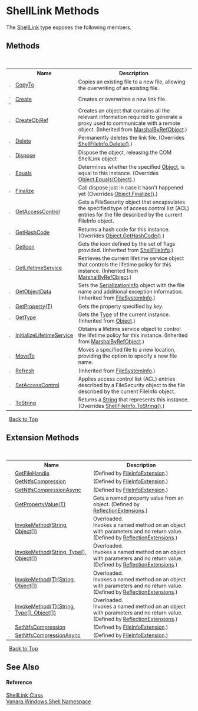 # ShellLink Methods
 

The <a href="89f142ea-a38c-21e5-1d8c-e787b266682e">ShellLink</a> type exposes the following members.


## Methods
&nbsp;<table><tr><th></th><th>Name</th><th>Description</th></tr><tr><td>![Public method](media/pubmethod.gif "Public method")</td><td><a href="8d1a4533-7a56-a206-328a-2e2df3030518">CopyTo</a></td><td>
Copies an existing file to a new file, allowing the overwriting of an existing file.</td></tr><tr><td>![Public method](media/pubmethod.gif "Public method")![Static member](media/static.gif "Static member")</td><td><a href="49d0767e-3941-8cba-a81d-73c820e77519">Create</a></td><td>
Creates or overwrites a new link file.</td></tr><tr><td>![Public method](media/pubmethod.gif "Public method")</td><td><a href="http://msdn2.microsoft.com/en-us/library/2ch65xad" target="_blank">CreateObjRef</a></td><td>
Creates an object that contains all the relevant information required to generate a proxy used to communicate with a remote object.
 (Inherited from <a href="http://msdn2.microsoft.com/en-us/library/w4302s1f" target="_blank">MarshalByRefObject</a>.)</td></tr><tr><td>![Public method](media/pubmethod.gif "Public method")</td><td><a href="cf68e6aa-5644-d464-b444-95f11bb2a61c">Delete</a></td><td>
Permanently deletes the link file.
 (Overrides <a href="f8fb7354-28bd-f4b5-88c2-5f57488dec42">ShellFileInfo.Delete()</a>.)</td></tr><tr><td>![Public method](media/pubmethod.gif "Public method")</td><td><a href="b3dab070-4446-79bc-e342-10c021a5794a">Dispose</a></td><td>
Dispose the object, releasing the COM ShellLink object</td></tr><tr><td>![Public method](media/pubmethod.gif "Public method")</td><td><a href="9b55a106-426d-c1e0-b0ac-987425a3132b">Equals</a></td><td>
Determines whether the specified <a href="http://msdn2.microsoft.com/en-us/library/e5kfa45b" target="_blank">Object</a>, is equal to this instance.
 (Overrides <a href="http://msdn2.microsoft.com/en-us/library/bsc2ak47" target="_blank">Object.Equals(Object)</a>.)</td></tr><tr><td>![Protected method](media/protmethod.gif "Protected method")</td><td><a href="df6c9ded-f372-9f42-056b-ea5fce2ccd67">Finalize</a></td><td>
Call dispose just in case it hasn't happened yet
 (Overrides <a href="http://msdn2.microsoft.com/en-us/library/4k87zsw7" target="_blank">Object.Finalize()</a>.)</td></tr><tr><td>![Public method](media/pubmethod.gif "Public method")</td><td><a href="7c9da332-dea0-fc0f-b4ff-55a24ec2b93b">GetAccessControl</a></td><td>
Gets a FileSecurity object that encapsulates the specified type of access control list (ACL) entries for the file described by the current FileInfo object.</td></tr><tr><td>![Public method](media/pubmethod.gif "Public method")</td><td><a href="1166cd02-ff8c-8964-40d5-04e40c8e51a6">GetHashCode</a></td><td>
Returns a hash code for this instance.
 (Overrides <a href="http://msdn2.microsoft.com/en-us/library/zdee4b3y" target="_blank">Object.GetHashCode()</a>.)</td></tr><tr><td>![Public method](media/pubmethod.gif "Public method")</td><td><a href="7b8efb86-8af1-b8bb-5953-c0bcc1d57da9">GetIcon</a></td><td>
Gets the icon defined by the set of flags provided.
 (Inherited from <a href="f8a3bef0-a27b-ff0c-db34-501e29265522">ShellFileInfo</a>.)</td></tr><tr><td>![Public method](media/pubmethod.gif "Public method")</td><td><a href="http://msdn2.microsoft.com/en-us/library/c6y7316f" target="_blank">GetLifetimeService</a></td><td>
Retrieves the current lifetime service object that controls the lifetime policy for this instance.
 (Inherited from <a href="http://msdn2.microsoft.com/en-us/library/w4302s1f" target="_blank">MarshalByRefObject</a>.)</td></tr><tr><td>![Public method](media/pubmethod.gif "Public method")</td><td><a href="http://msdn2.microsoft.com/en-us/library/y113s09t" target="_blank">GetObjectData</a></td><td>
Sets the <a href="http://msdn2.microsoft.com/en-us/library/a9b6042e" target="_blank">SerializationInfo</a> object with the file name and additional exception information.
 (Inherited from <a href="http://msdn2.microsoft.com/en-us/library/975xhcs9" target="_blank">FileSystemInfo</a>.)</td></tr><tr><td>![Public method](media/pubmethod.gif "Public method")</td><td><a href="fdbeb1d8-eae5-c76d-9f80-dd4eea873baf">GetProperty(T)</a></td><td>
Gets the property specified by *key*.</td></tr><tr><td>![Public method](media/pubmethod.gif "Public method")</td><td><a href="http://msdn2.microsoft.com/en-us/library/dfwy45w9" target="_blank">GetType</a></td><td>
Gets the <a href="http://msdn2.microsoft.com/en-us/library/42892f65" target="_blank">Type</a> of the current instance.
 (Inherited from <a href="http://msdn2.microsoft.com/en-us/library/e5kfa45b" target="_blank">Object</a>.)</td></tr><tr><td>![Public method](media/pubmethod.gif "Public method")</td><td><a href="http://msdn2.microsoft.com/en-us/library/zwt5tzck" target="_blank">InitializeLifetimeService</a></td><td>
Obtains a lifetime service object to control the lifetime policy for this instance.
 (Inherited from <a href="http://msdn2.microsoft.com/en-us/library/w4302s1f" target="_blank">MarshalByRefObject</a>.)</td></tr><tr><td>![Public method](media/pubmethod.gif "Public method")</td><td><a href="b59cd6ab-387c-efec-3c60-b6d360c2a524">MoveTo</a></td><td>
Moves a specified file to a new location, providing the option to specify a new file name.</td></tr><tr><td>![Public method](media/pubmethod.gif "Public method")</td><td><a href="http://msdn2.microsoft.com/en-us/library/2edhwdhk" target="_blank">Refresh</a></td><td> (Inherited from <a href="http://msdn2.microsoft.com/en-us/library/975xhcs9" target="_blank">FileSystemInfo</a>.)</td></tr><tr><td>![Public method](media/pubmethod.gif "Public method")</td><td><a href="244e211a-0c9c-63b2-250d-91d19aa8175c">SetAccessControl</a></td><td>
Applies access control list (ACL) entries described by a FileSecurity object to the file described by the current FileInfo object.</td></tr><tr><td>![Public method](media/pubmethod.gif "Public method")</td><td><a href="a0739fac-a407-3988-3c14-1cd9753c1f9e">ToString</a></td><td>
Returns a <a href="http://msdn2.microsoft.com/en-us/library/s1wwdcbf" target="_blank">String</a> that represents this instance.
 (Overrides <a href="7b530fc7-04ff-e491-9b9a-c584d1d313d8">ShellFileInfo.ToString()</a>.)</td></tr></table>&nbsp;
<a href="#shelllink-methods">Back to Top</a>

## Extension Methods
&nbsp;<table><tr><th></th><th>Name</th><th>Description</th></tr><tr><td>![Public Extension Method](media/pubextension.gif "Public Extension Method")</td><td><a href="85ad0edb-1bac-c70f-08d9-378385287786">GetFileHandle</a></td><td> (Defined by <a href="ffccdb8f-994a-a3d3-f443-0ebabd38e7fc">FileInfoExtension</a>.)</td></tr><tr><td>![Public Extension Method](media/pubextension.gif "Public Extension Method")</td><td><a href="91dd6d04-1edb-2193-ed29-d395380375d7">GetNtfsCompression</a></td><td> (Defined by <a href="ffccdb8f-994a-a3d3-f443-0ebabd38e7fc">FileInfoExtension</a>.)</td></tr><tr><td>![Public Extension Method](media/pubextension.gif "Public Extension Method")</td><td><a href="98934780-7e0d-bb42-3fae-4308d8fc5b8a">GetNtfsCompressionAsync</a></td><td> (Defined by <a href="ffccdb8f-994a-a3d3-f443-0ebabd38e7fc">FileInfoExtension</a>.)</td></tr><tr><td>![Public Extension Method](media/pubextension.gif "Public Extension Method")</td><td><a href="609b1449-9696-245e-03a2-e22beb84efe1">GetPropertyValue(T)</a></td><td>
Gets a named property value from an object.
 (Defined by <a href="00588eb4-ca31-ef7e-81da-3ce105aa9b63">ReflectionExtensions</a>.)</td></tr><tr><td>![Public Extension Method](media/pubextension.gif "Public Extension Method")</td><td><a href="cc997716-244b-d4f1-e26d-139cc82ce6b0">InvokeMethod(String, Object[])</a></td><td>Overloaded.  
Invokes a named method on an object with parameters and no return value.
 (Defined by <a href="00588eb4-ca31-ef7e-81da-3ce105aa9b63">ReflectionExtensions</a>.)</td></tr><tr><td>![Public Extension Method](media/pubextension.gif "Public Extension Method")</td><td><a href="35c20259-aa16-9a35-254f-8bf630272463">InvokeMethod(String, Type[], Object[])</a></td><td>Overloaded.  
Invokes a named method on an object with parameters and no return value.
 (Defined by <a href="00588eb4-ca31-ef7e-81da-3ce105aa9b63">ReflectionExtensions</a>.)</td></tr><tr><td>![Public Extension Method](media/pubextension.gif "Public Extension Method")</td><td><a href="39c67efc-5f5d-9e71-64bc-8e89b4589f75">InvokeMethod(T)(String, Object[])</a></td><td>Overloaded.  
Invokes a named method on an object with parameters and no return value.
 (Defined by <a href="00588eb4-ca31-ef7e-81da-3ce105aa9b63">ReflectionExtensions</a>.)</td></tr><tr><td>![Public Extension Method](media/pubextension.gif "Public Extension Method")</td><td><a href="4a4da18e-d1a2-3a1f-28b0-10fb9f9646e6">InvokeMethod(T)(String, Type[], Object[])</a></td><td>Overloaded.  
Invokes a named method on an object with parameters and no return value.
 (Defined by <a href="00588eb4-ca31-ef7e-81da-3ce105aa9b63">ReflectionExtensions</a>.)</td></tr><tr><td>![Public Extension Method](media/pubextension.gif "Public Extension Method")</td><td><a href="d66e001a-c530-0e24-32c6-82aaa02d6997">SetNtfsCompression</a></td><td> (Defined by <a href="ffccdb8f-994a-a3d3-f443-0ebabd38e7fc">FileInfoExtension</a>.)</td></tr><tr><td>![Public Extension Method](media/pubextension.gif "Public Extension Method")</td><td><a href="f8a592c3-4d14-42ef-0727-389aa0fad2fa">SetNtfsCompressionAsync</a></td><td> (Defined by <a href="ffccdb8f-994a-a3d3-f443-0ebabd38e7fc">FileInfoExtension</a>.)</td></tr></table>&nbsp;
<a href="#shelllink-methods">Back to Top</a>

## See Also


#### Reference
<a href="89f142ea-a38c-21e5-1d8c-e787b266682e">ShellLink Class</a><br /><a href="be182789-447d-1423-b31f-7fd1f1f04ab2">Vanara.Windows.Shell Namespace</a><br />